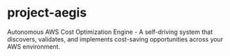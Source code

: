 # project-aegis
Autonomous AWS Cost Optimization Engine - A self-driving system that discovers, validates, and implements cost-saving opportunities across your AWS environment.
